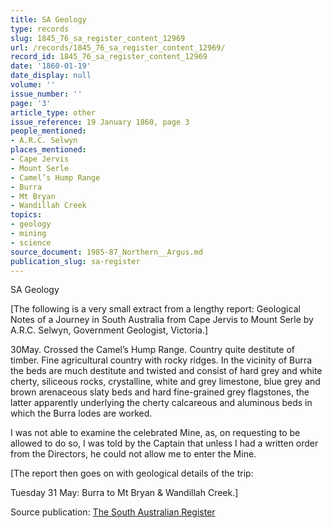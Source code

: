 ```yaml
---
title: SA Geology
type: records
slug: 1845_76_sa_register_content_12969
url: /records/1845_76_sa_register_content_12969/
record_id: 1845_76_sa_register_content_12969
date: '1860-01-19'
date_display: null
volume: ''
issue_number: ''
page: '3'
article_type: other
issue_reference: 19 January 1860, page 3
people_mentioned:
- A.R.C. Selwyn
places_mentioned:
- Cape Jervis
- Mount Serle
- Camel’s Hump Range
- Burra
- Mt Bryan
- Wandillah Creek
topics:
- geology
- mining
- science
source_document: 1985-87_Northern__Argus.md
publication_slug: sa-register
---
```


SA Geology

[The following is a very small extract from a lengthy report: Geological Notes of a Journey in South Australia from Cape Jervis to Mount Serle by A.R.C. Selwyn, Government Geologist, Victoria.]

30May.  Crossed the Camel’s Hump Range.  Country quite destitute of timber.  Fine agricultural country with rocky ridges.  In the vicinity of Burra the beds are much destitute and twisted and consist of hard grey and white cherty, siliceous rocks, crystalline, white and grey limestone, blue grey and brown arenaceous slaty beds and hard fine-grained grey flagstones, the latter apparently underlying the cherty calcareous and aluminous beds in which the Burra lodes are worked.

I was not able to examine the celebrated Mine, as, on requesting to be allowed to do so, I was told by the Captain that unless I had a written order from the Directors, he could not allow me to enter the Mine.

[The report then goes on with geological details of the trip:

Tuesday 31 May: Burra to Mt Bryan & Wandillah Creek.]

Source publication: [The South Australian Register](/publications/sa-register/)
